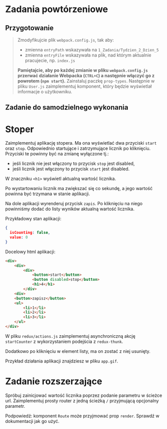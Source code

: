 # Zadania powtórzeniowe

## Przygotowanie
> Zmodyfikujcie plik `webpack.config.js`, tak aby:
> - zmienna `entryPath` wskazywała na `1_Zadania/Tydzien_2_Dzien_5`
> - zmienna `entryFile` wskazywała na plik, nad którym aktualnie pracujecie, np. `index.js`
>
> **Pamiętajcie, aby po każdej zmianie w pliku `webpack.config.js` przerwać działanie Webpacka (`CTRL+C`) a następnie włączyć go z powrotem (`npm start`).**
Zainstaluj paczkę `prop-types`. Następnie w pliku `User.js` zaimplementuj komponent, który będzie wyświetlał informacje o użytkowniku.

## Zadanie do samodzielnego wykonania

# Stoper
Zaimplementuj aplikację stopera. Ma ona wyświetlać dwa przyciski `start` oraz `stop`. Odpowiednio startujące i zatrzymujące licznik po kliknięciu.
Przyciski te powinny być na zmianę wyłączone tj.:

- jeśli licznik nie jest włączony to przycisk `stop` jest disabled,
- jeśli licznik jest włączony to przycisk `start` jest disabled.

W znaczniku `<h1>` wyświetl aktualną wartość licznika.

Po wystartowaniu licznik ma zwiększać się co sekundę, a jego wartość powinna być trzymana w stanie aplikacji.

Na dole aplikacji wyrenderuj przycisk `zapis`. Po kliknięciu na niego powinniśmy dodać do listy wyników aktualną wartość licznika.

Przykładowy stan aplikacji:

```json
{
  isCounting: false,
  value: 0
}
```

Docelowy html aplikacji:

```html
<div>
    <div>
        <div>
            <button>start</button>
            <button disabled>stop</button>
            <h1>4</h1>
        </div>
    <div>
    <button>zapisz</button>
    <ul>
        <li>1</li>
        <li>2</li>
        <li>3</li>
    </ul>
</div>
```

W pliku `redux/actions.js` zaimplementuj asynchroniczną akcję `startCounter` z wykorzystaniem podejścia z `redux-thunk`.

Dodatkowo po kliknięciu w element listy, ma on zostać z niej usunięty.

Przykład działania aplikacji znajdziesz w pliku `app.gif`.

# Zadanie rozszerzające
Spróbuj zainicjować wartość licznika poprzez podanie parametru w ścieżce url. Zaimplementuj prosty router z jedną ścieżką `/` przyjmującą opcjonalny parametr.

Podpowiedź: komponent `Route` może przyjmować prop `render`. Sprawdź w dokumentacji jak go użyć.
